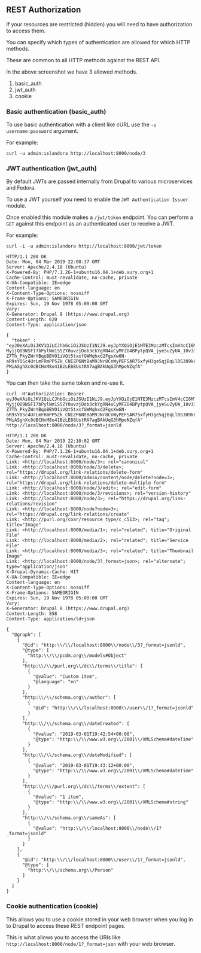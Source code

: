 ## REST Authorization

If your resources are restricted (hidden) you will need to have authorization to access them.

You can specify which types of authentication are allowed for which HTTP methods.

These are common to all HTTP methods against the REST API.

In the above screenshot we have 3 allowed methods.
1. basic_auth
1. jwt_auth
1. cookie

### Basic authentication (basic_auth)
To use basic authentication with a client like cURL use the `-u username:password` argument.

For example:
```
curl -u admin:islandora http://localhost:8000/node/3
```

### JWT authentication (jwt_auth)

By default JWTs are passed internally from Drupal to various microservices and Fedora.

To use a JWT yourself you need to enable the `JWT Authentication Issuer` module.

Once enabled this module makes a `/jwt/token` endpoint. You can perform a `GET` against this endpoint as an authenticated user to receive a JWT.

For example:
```
curl -i -u admin:islandora http://localhost:8000/jwt/token

HTTP/1.1 200 OK
Date: Mon, 04 Mar 2019 22:08:37 GMT
Server: Apache/2.4.18 (Ubuntu)
X-Powered-By: PHP/7.1.26-1+ubuntu16.04.1+deb.sury.org+1
Cache-Control: must-revalidate, no-cache, private
X-UA-Compatible: IE=edge
Content-language: en
X-Content-Type-Options: nosniff
X-Frame-Options: SAMEORIGIN
Expires: Sun, 19 Nov 1978 05:00:00 GMT
Vary:
X-Generator: Drupal 8 (https://www.drupal.org)
Content-Length: 620
Content-Type: application/json

{
  "token" : "eyJ0eXAiOiJKV1QiLCJhbGciOiJSUzI1NiJ9.eyJpYXQiOjE1NTE3MzczMTcsImV4cCI6MTU1MTc0NDUxNywiZHJ1cGFsIjp7InVpZCI6IjEifSwid2ViaWQiOiIxIiwiaXNzIjoiaHR0cHM6XC9cL2xvY2FsaG9zdDo4MDAwIiwic3ViIjoiYWRtaW4iLCJyb2xlcyI6WyJhdXRoZW50aWNhdGVkIiwiYWRtaW5pc3RyYXRvciIsImZlZG9yYWFkbWluIl19.QUTrMiK_DyBxqQY4LnibLYtieEW3-MyjjQO9NSFI7bPylNm1S5ZY0uvzjDob3ckYgRN4uCyMFZO4BPytpQVA_jyeSuZyUA_10v33ItpoKyjrJ_S057iykNd_rWmxe8tT8T1fPypq_-Z7Th_PkyZWrYBqoBBVO1iVQt5txxfGWMqhxd2FgsXw6N-aR9sYOSc4UrLmFRmPP5Zk_CNIZP6NtBaM9JNr8CnWyPEFSAR75xfyH3ge5qjBqLlDS389k07pyJFB5rOT59txzLE9WLvpp9JK3oQv821Q1Bp-PMiASghXc0dBCHxM8o41BzLE88UstRA7agBAkUqG3hMpoNZqfA"
}
```

You can then take the same token and re-use it.

```
curl -H"Authorization: Bearer eyJ0eXAiOiJKV1QiLCJhbGciOiJSUzI1NiJ9.eyJpYXQiOjE1NTE3MzczMTcsImV4cCI6MTU1MTc0NDUxNywiZHJ1cGFsIjp7InVpZCI6IjEifSwid2ViaWQiOiIxIiwiaXNzIjoiaHR0cHM6XC9cL2xvY2FsaG9zdDo4MDAwIiwic3ViIjoiYWRtaW4iLCJyb2xlcyI6WyJhdXRoZW50aWNhdGVkIiwiYWRtaW5pc3RyYXRvciIsImZlZG9yYWFkbWluIl19.QUTrMiK_DyBxqQY4LnibLYtieEW3-MyjjQO9NSFI7bPylNm1S5ZY0uvzjDob3ckYgRN4uCyMFZO4BPytpQVA_jyeSuZyUA_10v33ItpoKyjrJ_S057iykNd_rWmxe8tT8T1fPypq_-Z7Th_PkyZWrYBqoBBVO1iVQt5txxfGWMqhxd2FgsXw6N-aR9sYOSc4UrLmFRmPP5Zk_CNIZP6NtBaM9JNr8CnWyPEFSAR75xfyH3ge5qjBqLlDS389k07pyJFB5rOT59txzLE9WLvpp9JK3oQv821Q1Bp-PMiASghXc0dBCHxM8o41BzLE88UstRA7agBAkUqG3hMpoNZqfA" http://localhost:8000/node/3?_format=jsonld

HTTP/1.1 200 OK
Date: Mon, 04 Mar 2019 22:10:02 GMT
Server: Apache/2.4.18 (Ubuntu)
X-Powered-By: PHP/7.1.26-1+ubuntu16.04.1+deb.sury.org+1
Cache-Control: must-revalidate, no-cache, private
Link: <http://localhost:8000/node/3>; rel="canonical"
Link: <http://localhost:8000/node/3/delete>; rel="https://drupal.org/link-relations/delete-form"
Link: <http://localhost:8000/admin/content/node/delete?node=3>; rel="https://drupal.org/link-relations/delete-multiple-form"
Link: <http://localhost:8000/node/3/edit>; rel="edit-form"
Link: <http://localhost:8000/node/3/revisions>; rel="version-history"
Link: <http://localhost:8000/node/3>; rel="https://drupal.org/link-relations/revision"
Link: <http://localhost:8000/node?node=3>; rel="https://drupal.org/link-relations/create"
Link: <http://purl.org/coar/resource_type/c_c513>; rel="tag"; title="Image"
Link: <http://localhost:8000/media/1>; rel="related"; title="Original File"
Link: <http://localhost:8000/media/2>; rel="related"; title="Service File"
Link: <http://localhost:8000/media/3>; rel="related"; title="Thumbnail Image"
Link: <http://localhost:8000/node/3?_format=json>; rel="alternate"; type="application/json"
X-Drupal-Dynamic-Cache: HIT
X-UA-Compatible: IE=edge
Content-language: en
X-Content-Type-Options: nosniff
X-Frame-Options: SAMEORIGIN
Expires: Sun, 19 Nov 1978 05:00:00 GMT
Vary:
X-Generator: Drupal 8 (https://www.drupal.org)
Content-Length: 858
Content-Type: application/ld+json

{
  "@graph": [
    {
      "@id": "http:\\/\\/localhost:8000\\/node\\/3?_format=jsonld",
      "@type": [
        "http:\\/\\/pcdm.org\\/models#Object"
      ],
      "http:\\/\\/purl.org\\/dc\\/terms\\/title": [
        {
          "@value": "Custom item",
          "@language": "en"
        }
      ],
      "http:\\/\\/schema.org\\/author": [
        {
          "@id": "http:\\/\\/localhost:8000\\/user\\/1?_format=jsonld"
        }
      ],
      "http:\\/\\/schema.org\\/dateCreated": [
        {
          "@value": "2019-03-01T19:42:54+00:00",
          "@type": "http:\\/\\/www.w3.org\\/2001\\/XMLSchema#dateTime"
        }
      ],
      "http:\\/\\/schema.org\\/dateModified": [
        {
          "@value": "2019-03-01T19:43:12+00:00",
          "@type": "http:\\/\\/www.w3.org\\/2001\\/XMLSchema#dateTime"
        }
      ],
      "http:\\/\\/purl.org\\/dc\\/terms\\/extent": [
        {
          "@value": "1 item",
          "@type": "http:\\/\\/www.w3.org\\/2001\\/XMLSchema#string"
        }
      ],
      "http:\\/\\/schema.org\\/sameAs": [
        {
          "@value": "http:\\/\\/localhost:8000\\/node\\/1?_format=jsonld"
        }
      ]
    },
    {
      "@id": "http:\\/\\/localhost:8000\\/user\\/1?_format=jsonld",
      "@type": [
        "http:\\/\\/schema.org\\/Person"
      ]
    }
  ]
}
```

### Cookie authentication (cookie)
This allows you to use a cookie stored in your web browser when you log in to Drupal to access these REST endpoint pages.

This is what allows you to access the URIs like `http://localhost:8000/node/1?_format=json` with your web browser.
